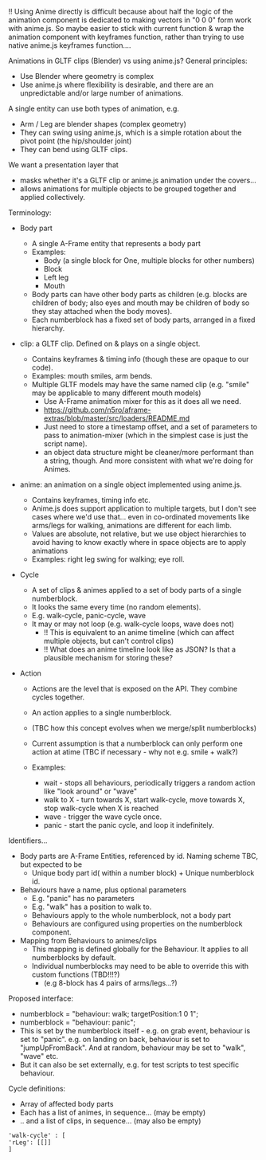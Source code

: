 

!! Using Anime directly is difficult because about half the logic of the animation component is dedicated to making vectors in "0 0 0" form work 	with anime.js.  So maybe easier to stick with current function & wrap the animation component with keyframes function, rather than trying to use native anime.js keyframes function....



Animations in GLTF clips (Blender) vs using anime.js?  General principles:

- Use Blender where geometry is complex
- Use anime.js where flexibility is desirable, and there are an unpredictable and/or large number of animations.



A single entity can use both types of animation, e.g.

- Arm / Leg are blender shapes (complex geometry)
- They can swing using anime.js, which is a simple rotation about the pivot point (the hip/shoulder joint)
- They can bend using GLTF clips.



We want a presentation layer that

- masks whether it's a GLTF clip or anime.js animation under the covers...
- allows animations for multiple objects to be grouped together and applied collectively.



Terminology:

- Body part

  - A single A-Frame entity that represents a body part
  - Examples:
    - Body (a single block for One, multiple blocks for other numbers)
    - Block
    - Left leg
    - Mouth
  - Body parts can have other body parts as children (e.g. blocks are children of body; also eyes and mouth may be children of body so they stay attached when the body moves).
  - Each numberblock has a fixed set of body parts, arranged in a fixed hierarchy.

- clip: a GLTF clip.  Defined on & plays on a single object.

  - Contains keyframes  & timing info (though these are opaque to our code).
  - Examples: mouth smiles, arm bends.
  - Multiple GLTF models may have the same named clip (e.g. "smile" may be applicable to many different mouth models)
    - Use A-Frame animation mixer for this as it does all we need.
    - https://github.com/n5ro/aframe-extras/blob/master/src/loaders/README.md
    - Just need to store a timestamp offset, and a set of parameters to pass to animation-mixer (which in the simplest case is just the script name).
    - an object data structure might be cleaner/more performant than a string, though.  And more consistent with what we're doing for Animes.

- anime: an animation on a single object implemented using anime.js.

  - Contains keyframes, timing info etc.
  - Anime.js does support application to multiple targets, but I don't see cases where we'd use that... even in co-ordinated movements like arms/legs for walking, animations are different for each limb.
  - Values are absolute, not relative, but we use object hierarchies to avoid having to know exactly where in space objects are to apply animations
  - Examples: right leg swing for walking; eye roll.

- Cycle

  - A set of clips & animes applied to a set of body parts of a single numberblock.
  - It looks the same every time (no random elements).
  - E.g. walk-cycle, panic-cycle, wave
  - It may or may not loop (e.g. walk-cycle loops, wave does not)
    - !! This is equivalent to an anime timeline (which can affect multiple objects, but can't control clips)
    - !! What does an anime timeline look like as JSON?  Is that a plausible mechanism for storing these?

- Action

  - Actions are the level that is exposed on the API.  They combine cycles together.
  - An action applies to a single numberblock.

  - (TBC how this concept evolves when we merge/split numberblocks)

  - Current assumption is that a numberblock can only perform one action at atime (TBC if necessary - why not e.g. smile + walk?)

  - Examples:

    - wait - stops all behaviours, periodically triggers a random action like "look around" or "wave"
    - walk to X - turn towards X, start walk-cycle, move towards X, stop walk-cycle when X is reached
    - wave - trigger the wave cycle once.
    - panic - start the panic cycle, and loop it indefinitely.

    

Identifiers...

- Body parts are A-Frame Entities, referenced by id.  Naming scheme TBC, but expected to be
  - Unique body part id( within a number block) + Unique numberblock id.
- Behaviours have a name, plus optional parameters
  - E.g. "panic" has no parameters
  - E.g. "walk" has a position to walk to.
  - Behaviours apply to the whole numberblock, not a body part
  - Behaviours are configured using properties on the numberblock component.
- Mapping from Behaviours to animes/clips
  - This mapping is defined globally for the Behaviour.  It applies to all numberblocks by default.
  - Individual numberblocks may need to be able to override this with custom functions (TBD!!!?)
    - (e.g 8-block has 4 pairs of arms/legs...?)



Proposed interface:

- numberblock = "behaviour: walk; targetPosition:1 0 1";
- numberblock = "behaviour: panic";
- This is set by the numberblock itself - e.g. on grab event, behaviour is set to "panic".  e.g. on landing on back, behaviour is set to "jumpUpFromBack".  And at random, behaviour may be set to "walk", "wave" etc.
- But it can also be set externally, e.g. for test scripts to test specific behaviour.



Cycle definitions:

- Array of affected body parts
- Each has a list of animes, in sequence... (may be empty)
- .. and a list of clips, in sequence... (may also be empty)

```
'walk-cycle' : [
'rLeg': [[]]
]
```

